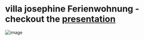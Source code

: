 # villa josephine Ferienwohnung - checkout the [presentation](https://rodchenk.github.io/josephine/)
![image](https://user-images.githubusercontent.com/30366483/55502265-7b70bd00-564c-11e9-94d2-4592896ed1d1.png)
